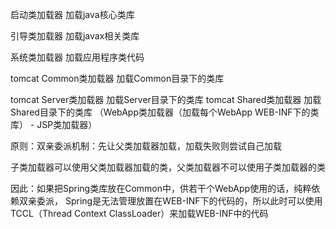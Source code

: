 启动类加载器 加载java核心类库

引导类加载器 加载javax相关类库

系统类加载器 加载应用程序类代码

tomcat Common类加载器 加载Common目录下的类库

tomcat Server类加载器 加载Server目录下的类库
tomcat Shared类加载器 加载Shared目录下的类库
（WebApp类加载器（加载每个WebApp WEB-INF下的类库） - JSP类加载器）

原则：双亲委派机制：先让父类加载器加载，加载失败则尝试自己加载

子类加载器可以使用父类加载器加载的类，父类加载器不可以使用子类加载器的类

因此：如果把Spring类库放在Common中，供若干个WebApp使用的话，纯粹依赖双亲委派，
Spring是无法管理放置在WEB-INF下的代码的，所以此时可以使用TCCL（Thread Context ClassLoader）来加载WEB-INF中的代码

